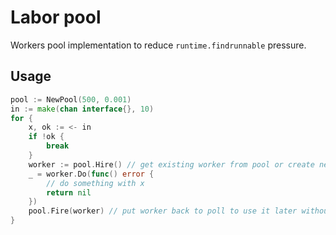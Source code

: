 # Labor pool

Workers pool implementation to reduce `runtime.findrunnable` pressure.

## Usage

```go
pool := NewPool(500, 0.001)
in := make(chan interface{}, 10)
for {
	x, ok := <- in
	if !ok {
        break
    }
	worker := pool.Hire() // get existing worker from pool or create new one
	_ = worker.Do(func() error {
		// do something with x
		return nil
	})
	pool.Fire(worker) // put worker back to poll to use it later without creating
}
```
